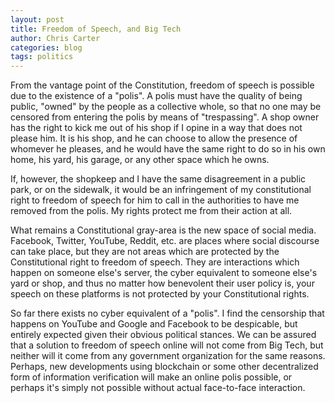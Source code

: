 ```yaml
---
layout: post
title: Freedom of Speech, and Big Tech
author: Chris Carter
categories: blog
tags: politics
---
```


From the vantage point of the Constitution, freedom of speech is possible due to the existence of a "polis". A polis must have the quality of being public, "owned" by the people as a collective whole, so that no one may be censored from entering the polis by means of "trespassing". A shop owner has the right to kick me out of his shop if I opine in a way that does not please him. It is his shop, and he can choose to allow the presence of whomever he pleases, and he would have the same right to do so in his own home, his yard, his garage, or any other space which he owns.



If, however, the shopkeep and I have the same disagreement in a public park, or on the sidewalk, it would be an infringement of my constitutional right to freedom of speech for him to call in the authorities to have me removed from the polis. My rights protect me from their action at all.



What remains a Constitutional gray-area is the new space of social media. Facebook, Twitter, YouTube, Reddit, etc. are places where social discourse can take place, but they are not areas which are protected by the Constitutional right to freedom of speech. They are interactions which happen on someone else's server, the cyber equivalent to someone else's yard or shop, and thus no matter how benevolent their user policy is, your speech on these platforms is not protected by your Constitutional rights.



So far there exists no cyber equivalent of a "polis". I find the censorship that happens on YouTube and Google and Facebook to be despicable, but entirely expected given their obvious political stances. We can be assured that a solution to freedom of speech online will not come from Big Tech, but neither will it come from any government organization for the same reasons. Perhaps, new developments using blockchain or some other decentralized form of information verification will make an online polis possible, or perhaps it's simply not possible without actual face-to-face interaction.
